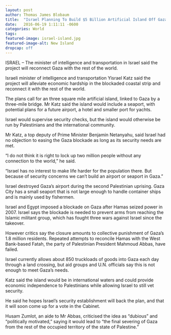 ```yaml
---
layout: post 
author: Thomas James Blobaum 
title:  "Israel Planning To Build $5 Billion Artificial Island Off Gaza With Seaport, Airport And Hotels"
date:   2016-06-19 1:11:11 -0600
categories: World
tags: 
featured-image: israel-island.jpg
featured-image-alt: New Island
dropcap: off 
---
```

ISRAEL – The minister of intelligence and transportation in Israel said the project will reconnect Gaza with the rest of the world. 

Israeli minister of intelligence and transportation Yisrael Katz said the project will alleviate economic hardship in the blockaded coastal strip and reconnect it with the rest of the world.

The plans call for an three square mile artificial island, linked to Gaza by a three-mile bridge. Mr Katz said the island would include a seaport, with potential plans for a future airport, a hotel and smaller port for yachts.

Israel would supervise security checks, but the island would otherwise be run by Palestinians and the international community.

Mr Katz, a top deputy of Prime Minister Benjamin Netanyahu, said Israel had no objection to easing the Gaza blockade as long as its security needs are met.

“I do not think it is right to lock up two million people without any connection to the world,” he said.

“Israel has no interest to make life harder for the population there. But because of security concerns we can’t build an airport or seaport in Gaza.”

Israel destroyed Gaza’s airport during the second Palestinian uprising. Gaza City has a small seaport that is not large enough to handle container ships and is mainly used by fishermen.

Israel and Egypt imposed a blockade on Gaza after Hamas seized power in 2007. Israel says the blockade is needed to prevent arms from reaching the Islamic militant group, which has fought three wars against Israel since the takeover.

However critics say the closure amounts to collective punishment of Gaza’s 1.8 million residents. Repeated attempts to reconcile Hamas with the West Bank-based Fatah, the party of Palestinian President Mahmoud Abbas, have failed.

Israel currently allows about 850 truckloads of goods into Gaza each day through a land crossing, but aid groups and U.N. officials say this is not enough to meet Gaza’s needs.

Katz said the island would be in international waters and could provide economic independence to Palestinians while allowing Israel to still vet security.

He said he hopes Israel’s security establishment will back the plan, and that it will soon come up for a vote in the Cabinet.

Husam Zumlot, an aide to Mr Abbas, criticised the idea as “dubious” and “politically motivated,” saying it would lead to “the final severing of Gaza from the rest of the occupied territory of the state of Palestine.”